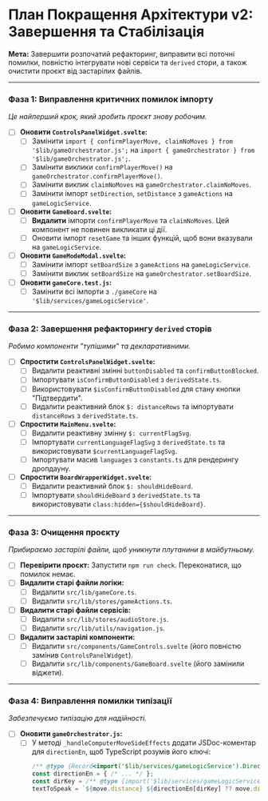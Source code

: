 # План Покращення Архітектури v2: Завершення та Стабілізація

**Мета:** Завершити розпочатий рефакторинг, виправити всі поточні помилки, повністю інтегрувати нові сервіси та `derived` стори, а також очистити проєкт від застарілих файлів.

---

### Фаза 1: Виправлення критичних помилок імпорту

*Це найперший крок, який зробить проєкт знову робочим.*

- [ ] **Оновити `ControlsPanelWidget.svelte`:**
    - [ ] Замінити `import { confirmPlayerMove, claimNoMoves } from '$lib/gameOrchestrator.js';` на `import { gameOrchestrator } from '$lib/gameOrchestrator.js';`.
    - [ ] Замінити виклики `confirmPlayerMove()` на `gameOrchestrator.confirmPlayerMove()`.
    - [ ] Замінити виклик `claimNoMoves` на `gameOrchestrator.claimNoMoves`.
    - [ ] Замінити імпорт `setDirection`, `setDistance` з `gameActions` на `gameLogicService`.

- [ ] **Оновити `GameBoard.svelte`:**
    - [ ] **Видалити** імпорти `confirmPlayerMove` та `claimNoMoves`. Цей компонент не повинен викликати ці дії.
    - [ ] Оновити імпорт `resetGame` та інших функцій, щоб вони вказували на `gameLogicService`.

- [ ] **Оновити `GameModeModal.svelte`:**
    - [ ] Замінити імпорт `setBoardSize` з `gameActions` на `gameLogicService`.
    - [ ] Замінити виклик `setBoardSize` на `gameOrchestrator.setBoardSize`.

- [ ] **Оновити `gameCore.test.js`:**
    - [ ] Замінити всі імпорти з `./gameCore` на `'$lib/services/gameLogicService'`.

---

### Фаза 2: Завершення рефакторингу `derived` сторів

*Робимо компоненти "тупішими" та декларативними.*

- [ ] **Спростити `ControlsPanelWidget.svelte`:**
    - [ ] Видалити реактивні змінні `buttonDisabled` та `confirmButtonBlocked`.
    - [ ] Імпортувати `isConfirmButtonDisabled` з `derivedState.ts`.
    - [ ] Використовувати `$isConfirmButtonDisabled` для стану кнопки "Підтвердити".
    - [ ] Видалити реактивний блок `$: distanceRows` та імпортувати `distanceRows` з `derivedState.ts`.

- [ ] **Спростити `MainMenu.svelte`:**
    - [ ] Видалити реактивну змінну `$: currentFlagSvg`.
    - [ ] Імпортувати `currentLanguageFlagSvg` з `derivedState.ts` та використовувати `$currentLanguageFlagSvg`.
    - [ ] Імпортувати масив `languages` з `constants.ts` для рендерингу дропдауну.

- [ ] **Спростити `BoardWrapperWidget.svelte`:**
    - [ ] Видалити реактивний блок `$: shouldHideBoard`.
    - [ ] Імпортувати `shouldHideBoard` з `derivedState.ts` та використовувати `class:hidden={$shouldHideBoard}`.

---

### Фаза 3: Очищення проєкту

*Прибираємо застарілі файли, щоб уникнути плутанини в майбутньому.*

- [ ] **Перевірити проєкт:** Запустити `npm run check`. Переконатися, що помилок немає.
- [ ] **Видалити старі файли логіки:**
    - [ ] Видалити `src/lib/gameCore.ts`.
    - [ ] Видалити `src/lib/stores/gameActions.ts`.
- [ ] **Видалити старі файли сервісів:**
    - [ ] Видалити `src/lib/stores/audioStore.js`.
    - [ ] Видалити `src/lib/utils/navigation.js`.
- [ ] **Видалити застарілі компоненти:**
    - [ ] Видалити `src/components/GameControls.svelte` (його повністю замінив `ControlsPanelWidget`).
    - [ ] Видалити `src/lib/components/GameBoard.svelte` (його замінили віджети).

---

### Фаза 4: Виправлення помилки типізації

*Забезпечуємо типізацію для надійності.*

- [ ] **Оновити `gameOrchestrator.js`:**
    - [ ] У методі `_handleComputerMoveSideEffects` додати JSDoc-коментар для `directionEn`, щоб TypeScript розумів його ключі:
      ```javascript
      /** @type {Record<import('$lib/services/gameLogicService').Direction, string>} */
      const directionEn = { /* ... */ };
      const dirKey = /** @type {import('$lib/services/gameLogicService').Direction} */ (move.direction);
      textToSpeak = `${move.distance} ${directionEn[dirKey] ?? move.direction}.`;
      ```